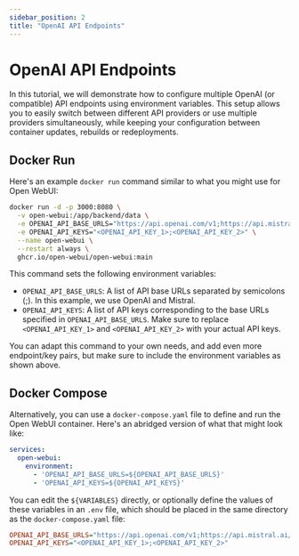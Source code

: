 ```yaml
---
sidebar_position: 2
title: "OpenAI API Endpoints"
---
```


# OpenAI API Endpoints

In this tutorial, we will demonstrate how to configure multiple OpenAI (or compatible) API endpoints using environment variables. This setup allows you to easily switch between different API providers or use multiple providers simultaneously, while keeping your configuration between container updates, rebuilds or redeployments.

## Docker Run

Here's an example `docker run` command similar to what you might use for Open WebUI:
```bash
docker run -d -p 3000:8080 \
  -v open-webui:/app/backend/data \
  -e OPENAI_API_BASE_URLS="https://api.openai.com/v1;https://api.mistral.ai/v1" \
  -e OPENAI_API_KEYS="<OPENAI_API_KEY_1>;<OPENAI_API_KEY_2>" \
  --name open-webui \
  --restart always \
  ghcr.io/open-webui/open-webui:main
```
This command sets the following environment variables:

* `OPENAI_API_BASE_URLS`: A list of API base URLs separated by semicolons (;). In this example, we use OpenAI and Mistral.
* `OPENAI_API_KEYS`: A list of API keys corresponding to the base URLs specified in `OPENAI_API_BASE_URLS`. Make sure to replace `<OPENAI_API_KEY_1>` and `<OPENAI_API_KEY_2>` with your actual API keys.

You can adapt this command to your own needs, and add even more endpoint/key pairs, but make sure to include the environment variables as shown above.

## Docker Compose

Alternatively, you can use a `docker-compose.yaml` file to define and run the Open WebUI container. Here's an abridged version of what that might look like:
```yaml
services:
  open-webui:
    environment:
      - 'OPENAI_API_BASE_URLS=${OPENAI_API_BASE_URLS}'
      - 'OPENAI_API_KEYS=${OPENAI_API_KEYS}'
```
You can edit the `${VARIABLES}` directly, or optionally define the values of these variables in an `.env` file, which should be placed in the same directory as the `docker-compose.yaml` file:
```ini
OPENAI_API_BASE_URLS="https://api.openai.com/v1;https://api.mistral.ai/v1"
OPENAI_API_KEYS="<OPENAI_API_KEY_1>;<OPENAI_API_KEY_2>"
```
